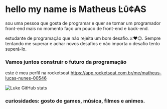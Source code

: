 # hello my name is Matheus Ŀῡ¢₳S

sou uma pessoa que gosta de programar e quer se tornar um programador front-end 
mais no momento faço um pouco de front-end e back-end.

estudante de programação que não rejeita um bom desafio.⚔❤😉.
Sempre tentando me superar e achar novos desafios e não importa o desafio tento superá-lo.

### Vamos juntos construir o futuro da programação

este é meu perfil na rocketseat https://app.rocketseat.com.br/me/matheus-lucas-nunes-00546








 ![Luke GitHub stats](https://github-readme-stats.vercel.app/api?username=Lukeofwar)


### curiosidades: gosto de games, música, filmes e animes.




